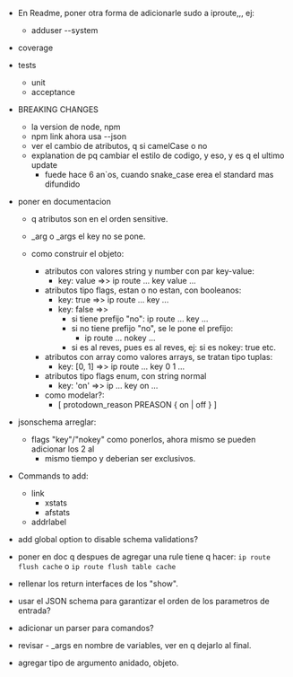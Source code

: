 
* En Readme, poner otra forma de adicionarle sudo a iproute,,, ej:
  * adduser --system



* coverage
* tests
  * unit
  * acceptance



- BREAKING CHANGES
  - la version de node, npm
  - npm link ahora usa --json
  - ver el cambio de atributos, q si camelCase o no
  - explanation de pq cambiar el estilo de codigo, y eso, y es q el ultimo update
    - fuede hace 6 an`os, cuando snake_case erea el standard mas difundido

- poner en documentacion 
  - q atributos son en el orden sensitive. 
  - _arg o _args el key no se pone.

  - como construir el objeto:
    - atributos con valores string y number con par key-value:
      - key: value   =>>  ip route ... key value ...
    - atributos tipo flags, estan o no estan, con booleanos:
      - key: true  =>> ip route ... key ...
      - key: false =>> 
        - si tiene prefijo "no":  ip route ... key ...
        - si no tiene prefijo "no", se le pone el prefijo: 
          - ip route ... nokey ...
        - si es al reves, pues es al reves, ej: si es nokey: true etc.
    - atributos con array como valores arrays, se tratan tipo tuplas:
      - key: [0, 1]  =>>  ip route ... key 0 1 ...
    - atributos tipo flags enum, con string normal
      - key: 'on'  =>> ip ... key on ...
    - como modelar?:
       - [ protodown_reason PREASON { on | off } ]


- jsonschema arreglar:
  - flags "key"/"nokey" como ponerlos, ahora mismo se pueden adicionar los 2 al
    - mismo tiempo y deberian ser exclusivos.

- Commands to add:
  - link
    - xstats
    - afstats
  - addrlabel
    
- add global option to disable schema validations? 

- poner en doc q despues de agregar una rule tiene q hacer: `ip route flush cache` o `ip route flush table cache`

- rellenar los return interfaces de los "show".
- usar el JSON schema para garantizar el orden de los parametros de entrada?
- adicionar un parser para comandos?
- revisar - _args en nombre de variables, ver en q dejarlo al final.
- agregar tipo de argumento anidado, objeto.